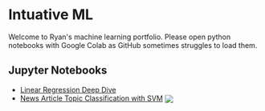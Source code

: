 # Intuative ML

Welcome to Ryan's machine learning portfolio. Please open python notebooks with Google Colab as GitHub sometimes struggles to load them.

## Jupyter Notebooks
- [Linear Regression Deep Dive](linear_regression.ipynb) <a href="https://colab.research.google.com/github/RyanCodrai/intuitive-ml/blob/master/linear_regression.ipynb"><img valign="middle" src="https://colab.research.google.com/assets/colab-badge.svg" width="10px"></a>
- [News Article Topic Classification with SVM](news_article_topic_classification_baseline.ipynb) <a href="https://colab.research.google.com/github/RyanCodrai/intuitive-ml/blob/master/news_article_topic_classification_baseline.ipynb"><img valign="middle" src="https://colab.research.google.com/assets/colab-badge.svg"></a>
